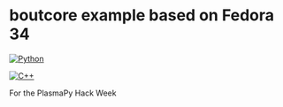 # boutcore example based on Fedora 34

[![Python](https://mybinder.org/badge.svg)](https://mybinder.org/v2/gh/dschwoerer/boutcore-examples/main)

[![C++](https://mybinder.org/badge.svg)](https://mybinder.org/v2/gh/dschwoerer/boutcore-examples/bout)

For the PlasmaPy Hack Week
